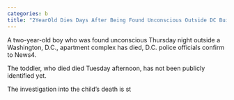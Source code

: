 ```yaml
---
categories: b
title: "2YearOld Dies Days After Being Found Unconscious Outside DC Building"
---
```


A two-year-old boy who was found unconscious Thursday night outside a Washington, D.C., apartment complex has died, D.C. police officials confirm to News4.



The toddler, who died died Tuesday afternoon, has not been publicly identified yet.



 The investigation into the child&#8217;s death is st